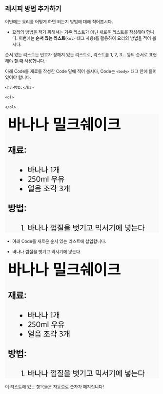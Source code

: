## 레시피 방법 추가하기

이번에는 요리를 어떻게 하면 되는지 방법에 대해 적어봅시다.

+ 요리의 방법을 적기 위해서는 기존 리스트가 아닌 새로운 리스트를 작성해야 합니다. 이번에는 **순서 있는 리스트**(`<ol>` 태그 사용)를 활용하여 요리의 방법을 적어 봅시다.

순서 있는 리스트는 번호가 정해져 있는 리스트로, 리스트를 1, 2, 3... 등의 순서로 표현해야 할 때 사용합니다.

아래 Code를 재료를 작성한 Code 밑에 적어 봅시다, Code는 `<body>` 태그 안에 들어 있어야 합니다.

    <h3>방법:</h3>
    
    <ol>
    
    </ol>
    

![스크린샷](images/recipe-method.png)

+ 아래 Code를 새로운 순서 있는 리스트에 삽입합니다.

    <li>바나나 껍질을 벗기고 믹서기에 넣는다</li>
    

![screenshot](images/recipe-ol.png)

이 리스트에 있는 항목들은 자동으로 숫자가 매겨집니다!